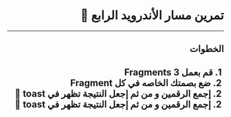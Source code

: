 <div dir = "rtl">

# تمرين مسار الأندرويد الرابع 💚

<hr>
<h2>
الخطوات
 <h2>
&#x202b; 1.  قم بعمل 3 Fragments 
<br>
&#x202b; 2.  ضع بصمتك الخاصه في كل Fragment
  <br>
&#x202b; 2.  إجمع الرقمين و من ثم إجعل النتيجة تظهر في toast 🍞
 <br>
&#x202b; 2.  إجمع الرقمين و من ثم إجعل النتيجة تظهر في toast 🍞


